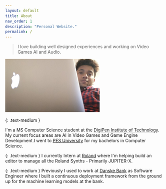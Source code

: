 ```yaml
---
layout: default
title: About
nav_order: 1
description: "Personal Website."
permalink: /
---
```


> I love building well designed experiences and working on Video Games AI and Audio.

<img width="60%" src = "assets/images/photo_03.jpeg">

{: .text-medium }

I'm a MS Computer Science student at the [DigiPen Institute of Technology](https://www.digipen.edu). 
My current focus areas are AI in Video Games and Game Engine Development.I went to [PES University](https://www.pes.edu/) for my bachelors in Computer Science.

{: .text-medium }
I currently Intern at [Roland](https://www.roland.com/us/) where I'm helping build an editor to manage all the Roland Synths - Primarily JUPITER-X.

{: .text-medium }
Previously I used to work at [Danske Bank](https://danskebank.com/) as Software Engineer where I built a continuous deployment framework from the ground up for the machine learning models at the bank.

